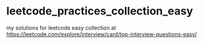 # leetcode_practices_collection_easy
my solutions for leetcode easy collection at https://leetcode.com/explore/interview/card/top-interview-questions-easy/
